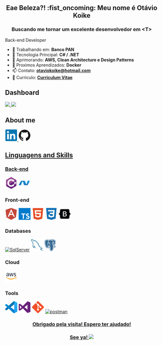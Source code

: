 <h2 align = "center"> Eae Beleza?! :fist_oncoming: Meu nome é Otávio Koike </h2>
<h3 align = "center"> Buscando me tornar um excelente desenvolvedor em &lt;T&gt;</h3>

<!--
<p align="center">
  <a href="https://github.com/OtavioKoike/github-readme-stats/actions">
    <img alt="Tests Passing" src="https://github.com/anuraghazra/github-readme-stats/workflows/Test/badge.svg" />
  </a>
  <a href="https://codecov.io/gh/anuraghazra/github-readme-stats">
    <img src="https://codecov.io/gh/anuraghazra/github-readme-stats/branch/master/graph/badge.svg" />
  </a>
  <a href="https://github.com/anuraghazra/github-readme-stats/issues">
    <img alt="Issues" src="https://img.shields.io/github/issues/anuraghazra/github-readme-stats?color=0088ff" />
  </a>
  <a href="https://github.com/anuraghazra/github-readme-stats/pulls">
    <img alt="GitHub pull requests" src="https://img.shields.io/github/issues-pr/anuraghazra/github-readme-stats?color=0088ff" />
  </a>
</p>
-->

Back-end Developer

- 🔭 Trabalhando em: **Banco PAN**
- 🌳 Tecnologia Principal: **C# / .NET**
- 🌱 Aprimorando: **AWS, Clean Architecture e Design Patterns**
- :herb: Proximos Aprendizados: **Docker**
- :mailbox: Contato: **otaviokoike@hotmail.com**
- :page_facing_up: Curriculo: **[Curriculum Vitae](https://github.com/OtavioKoike/Curriculum-Vitae/blob/master/Curriculo%20Vitae.pdf)**

<h2> Dashboard </h2>

<div>
  <a href="https://github.com/OtavioKoike">
    <img height="180em" src="https://github-readme-stats.vercel.app/api/?username=OtavioKoike&show_icons=true&theme=dark&include_all_commits=true&count_private=true"/>
    <img height="180em" src="https://github-readme-stats.vercel.app/api/top-langs/?username=OtavioKoike&layout=compact&langs_count=7&theme=dark"/>
  </a>
</div>

<h2> About me </h2>

<a href="https://www.linkedin.com/in/ot%C3%A1viokoike/" target="_blank"> <img src="https://raw.githubusercontent.com/devicons/devicon/master/icons/linkedin/linkedin-original.svg" alt="LinkedIn" width="40" height="40"/> 
<a href="https://github.com/OtavioKoike" target="_blank"> <img src="https://raw.githubusercontent.com/devicons/devicon/master/icons/github/github-original.svg" alt="GitHub" width="40" height="40"/>
  
<h2> Linguagens and Skills </h2>
<h3> Back-end </h3>
<a href="" target="_blank"> <img src="https://raw.githubusercontent.com/devicons/devicon/master/icons/csharp/csharp-original.svg" alt="C#" width="40" height="40"/></a>
<a href="" target="_blank"> <img src="https://raw.githubusercontent.com/devicons/devicon/9f4f5cdb393299a81125eb5127929ea7bfe42889/icons/dot-net/dot-net-original.svg" alt=".Net" width="40" height="40"/></a>
<!-- <a href="" target="_blank"> <img src="https://raw.githubusercontent.com/devicons/devicon/master/icons/c/c-plain.svg" alt="C" width="40" height="40"/></a> -->
<!-- <a href="" target="_blank"> <img src="https://raw.githubusercontent.com/devicons/devicon/master/icons/cplusplus/cplusplus-plain.svg" alt="C++" width="40" height="40"/></a> -->
<!-- <a href="" target="_blank"> <img src="https://raw.githubusercontent.com/devicons/devicon/master/icons/java/java-original.svg" alt="Java" width="40" height="40"/></a> -->
  
<h3> Front-end </h3>
<a href="" target="_blank"> <img src="https://raw.githubusercontent.com/devicons/devicon/master/icons/angularjs/angularjs-plain.svg" alt="Angular" width="40" height="40"/></a>
<a href="" target="_blank"> <img src="https://raw.githubusercontent.com/devicons/devicon/master/icons/typescript/typescript-original.svg" alt="TypeScript" width="40" height="40"/></a>
<a href="" target="_blank"> <img src="https://raw.githubusercontent.com/devicons/devicon/master/icons/html5/html5-plain.svg" alt="Html5" width="40" height="40"/></a>
<a href="" target="_blank"> <img src="https://raw.githubusercontent.com/devicons/devicon/master/icons/css3/css3-plain.svg" alt="Css3" width="40" height="40"/></a>
<a href="" target="_blank"> <img src="https://raw.githubusercontent.com/devicons/devicon/master/icons/bootstrap/bootstrap-plain.svg" alt="Bootstrap" width="40" height="40"/></a>
  
<h3> Databases </h3>
<a href="" target="_blank"> <img src="https://cdn.jsdelivr.net/gh/devicons/devicon/icons/microsoftsqlserver/microsoftsqlserver-plain-wordmark.svg" alt="SqlServer" width="40" height="40"/></a>
<a href="" target="_blank"> <img src="https://raw.githubusercontent.com/devicons/devicon/master/icons/mysql/mysql-original.svg" alt="MySQL" width="40" height="40"/></a>
<a href="" target="_blank"> <img src="https://raw.githubusercontent.com/devicons/devicon/master/icons/postgresql/postgresql-plain.svg" alt="PostgreSQL" width="40" height="40"/></a>
<!-- <a href="" target="_blank"> <img src="https://raw.githubusercontent.com/devicons/devicon/master/icons/firebase/firebase-plain.svg" alt="Firebase" width="40" height="40"/></a> -->

<h3> Cloud </h3>
<a href="" target="_blank"> <img src="https://raw.githubusercontent.com/github/explore/80688e429a7d4ef2fca1e82350fe8e3517d3494d/topics/aws/aws.png" alt="AWS" width="40" height="40"/></a>

<h3> Tools </h3>
<a href="" target="_blank"> <img src="https://raw.githubusercontent.com/devicons/devicon/9f4f5cdb393299a81125eb5127929ea7bfe42889/icons/vscode/vscode-original.svg" alt="VisualStudio" width="40" height="40"/></a>
<a href="" target="_blank"> <img src="https://raw.githubusercontent.com/devicons/devicon/master/icons/visualstudio/visualstudio-plain.svg" alt="VScode" width="40" height="40"/></a>
<!-- <a href="" target="_blank"> <img src="https://raw.githubusercontent.com/devicons/devicon/master/icons/intellij/intellij-original.svg" alt="Intellij" width="40" height="40"/></a> -->
<a href="" target="_blank"> <img src="https://raw.githubusercontent.com/devicons/devicon/master/icons/git/git-plain.svg" alt="Git" width="40" height="40"/></a>
<a href="" target="_blank"> <img src="https://www.vectorlogo.zone/logos/getpostman/getpostman-icon.svg" alt="postman" width="40" height="40"/>
  
<!-- <a href="" target="_blank"> <img src="https://raw.githubusercontent.com/devicons/devicon/master/icons/bash/bash-plain.svg" alt="Bash" width="40" height="40"/></a>
<a href="" target="_blank"> <img src="https://raw.githubusercontent.com/devicons/devicon/master/icons/electron/electron-original.svg" alt="Electron" width="40" height="40"/></a>
<a href="" target="_blank"> <img src="https://raw.githubusercontent.com/devicons/devicon/master/icons/haskell/haskell-original.svg" alt="Haskell" width="40" height="40"/></a>
<a href="" target="_blank"> <img src="https://raw.githubusercontent.com/devicons/devicon/master/icons/linux/linux-original.svg" alt="Linux" width="40" height="40"/></a>
<a href="" target="_blank"> <img src="https://raw.githubusercontent.com/devicons/devicon/master/icons/photoshop/photoshop-plain.svg" alt="Photoshop" width="40" height="40"/></a>
<a href="" target="_blank"> <img src="https://raw.githubusercontent.com/devicons/devicon/master/icons/spring/spring-original.svg" alt="Spring" width="40" height="40"/></a>
<a href="" target="_blank"> <img src="https://raw.githubusercontent.com/devicons/devicon/master/icons/trello/trello-plain.svg" alt="Trello" width="40" height="40"/></a>
<a href="" target="_blank"> <img src="https://raw.githubusercontent.com/devicons/devicon/master/icons/xd/xd-plain.svg" alt="XD" width="40" height="40"/></a> -->

<h3 align = "center"> Obrigado pela visita! Espero ter ajudado!</h3>
<h3 align = "center"> See ya! <img src=https://github.com/TheDudeThatCode/TheDudeThatCode/blob/master/Assets/Hi.gif width="20"></h3>
